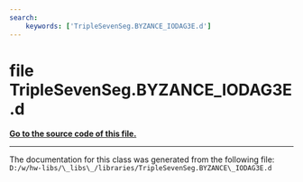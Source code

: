 ```yaml
---
search:
    keywords: ['TripleSevenSeg.BYZANCE_IODAG3E.d']
---
```


# file TripleSevenSeg.BYZANCE\_IODAG3E.d

**[Go to the source code of this file.](_triple_seven_seg_8_b_y_z_a_n_c_e___i_o_d_a_g3_e_8d_source.md)**


----------------------------------------
The documentation for this class was generated from the following file: `D:/w/hw-libs/\_libs\_/libraries/TripleSevenSeg.BYZANCE\_IODAG3E.d`
